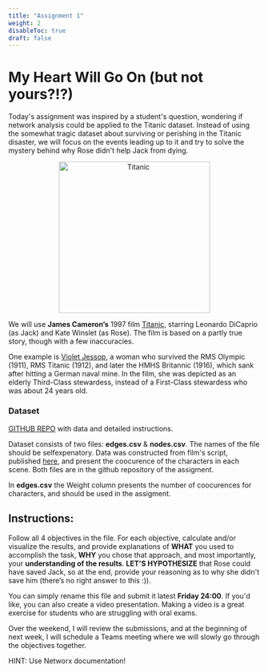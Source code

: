 ```yaml
---
title: "Assignment 1"
weight: 2
disableToc: true
draft: false
---
```


# My Heart Will Go On (but not yours?!?)


Today's assignment was inspired by a student's question, wondering if network analysis could be applied to the Titanic dataset. Instead of using the somewhat tragic dataset about surviving or perishing in the Titanic disaster, we will focus on the events leading up to it and try to solve the mystery behind why Rose didn't help Jack from dying.


<div style="text-align: center;">
    <img src="https://www.firstforwomen.com/wp-content/uploads/sites/2/2024/09/kate-winslet-titanic.jpg?w=953&quality=86&strip=all" alt="Titanic" style="width:8cm;">
</div>


We will use **James Cameron’s** 1997 film [Titanic](https://www.imdb.com/title/tt0120338/), starring Leonardo DiCaprio (as Jack) and Kate Winslet (as Rose). The film is based on a partly true story, though with a few inaccuracies.

One example is [Violet Jessop](https://www.youtube.com/watch?v=ERDHDAR3ZsU&ab_channel=titanicstories), a woman who survived the RMS Olympic (1911), RMS Titanic (1912), and later the HMHS Britannic (1916), which sank after hitting a German naval mine. In the film, she was depicted as an elderly Third-Class stewardess, instead of a First-Class stewardess who was about 24 years old.



### Dataset

[GITHUB REPO](https://github.com/saoter/Ti_ta_nic) with data and detailed instructions.

Dataset consists of two files: **edges.csv** & **nodes.csv**. The names of the file should be selfexpenatory. Data was constructed from film's script, published [here](https://imsdb.com/scripts/Titanic.html), and present the coocurence of the characters in each scene. Both files are in the github repository of the assigment.  

In **edges.csv** the Weight column presents the number of coocurences for characters, and should be used in the assigment. 



## Instructions:

Follow all 4 objectives in the file. For each objective, calculate and/or visualize the results, and provide explanations of **WHAT** you used to accomplish the task, **WHY** you chose that approach, and most importantly, your **understanding of the results**. **LET'S HYPOTHESIZE** that Rose could have saved Jack, so at the end, provide your reasoning as to why she didn't save him (there’s no right answer to this :)).

You can simply rename this file and submit it latest **Friday 24:00**. If you'd like, you can also create a video presentation. Making a video is a great exercise for students who are struggling with oral exams.

Over the weekend, I will review the submissions, and at the beginning of next week, I will schedule a Teams meeting where we will slowly go through the objectives together.

HINT: Use Networx documentation!


